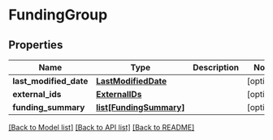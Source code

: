# FundingGroup

## Properties
Name | Type | Description | Notes
------------ | ------------- | ------------- | -------------
**last_modified_date** | [**LastModifiedDate**](LastModifiedDate.md) |  | [optional] 
**external_ids** | [**ExternalIDs**](ExternalIDs.md) |  | [optional] 
**funding_summary** | [**list[FundingSummary]**](FundingSummary.md) |  | [optional] 

[[Back to Model list]](../README.md#documentation-for-models) [[Back to API list]](../README.md#documentation-for-api-endpoints) [[Back to README]](../README.md)


